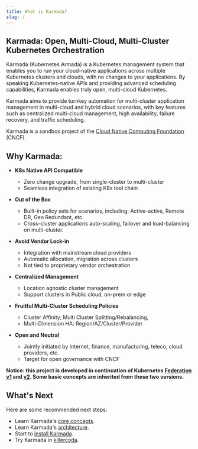 ```yaml
---
title: What is Karmada?
slug: /
---
```

## Karmada: Open, Multi-Cloud, Multi-Cluster Kubernetes Orchestration

Karmada (Kubernetes Armada) is a Kubernetes management system that enables you to run your cloud-native applications across multiple Kubernetes clusters and clouds, with no changes to your applications. By speaking Kubernetes-native APIs and providing advanced scheduling capabilities, Karmada enables truly open, multi-cloud Kubernetes.

Karmada aims to provide turnkey automation for multi-cluster application management in multi-cloud and hybrid cloud scenarios,
with key features such as centralized multi-cloud management, high availability, failure recovery, and traffic scheduling.

Karmada is a sandbox project of the [Cloud Native Computing Foundation](https://cncf.io/) (CNCF).

## Why Karmada:

- __K8s Native API Compatible__

  - Zero change upgrade, from single-cluster to multi-cluster
  - Seamless integration of existing K8s tool chain
- __Out of the Box__

  - Built-in policy sets for scenarios, including: Active-active, Remote DR, Geo Redundant, etc.
  - Cross-cluster applications auto-scaling, failover and load-balancing on multi-cluster.
- __Avoid Vendor Lock-in__

  - Integration with mainstream cloud providers
  - Automatic allocation, migration across clusters
  - Not tied to proprietary vendor orchestration
- __Centralized Management__

  - Location agnostic cluster management
  - Support clusters in Public cloud, on-prem or edge
- __Fruitful Multi-Cluster Scheduling Policies__

  - Cluster Affinity, Multi Cluster Splitting/Rebalancing,
  - Multi-Dimension HA: Region/AZ/Cluster/Provider
- __Open and Neutral__

  - Jointly initiated by Internet, finance, manufacturing, teleco, cloud providers, etc.
  - Target for open governance with CNCF

**Notice: this project is developed in continuation of Kubernetes [Federation v1](https://github.com/kubernetes-retired/federation) and [v2](https://github.com/kubernetes-sigs/kubefed). Some basic concepts are inherited from these two versions.**

## What's Next

Here are some recommended next steps:

- Learn Karmada's [core concepts](./concepts.md).
- Learn Karmada's [architecture](./architecture.md).
- Start to [install Karmada](../installation/installation.md).
- Try Karmada in [killercoda](https://killercoda.com/karmada).
